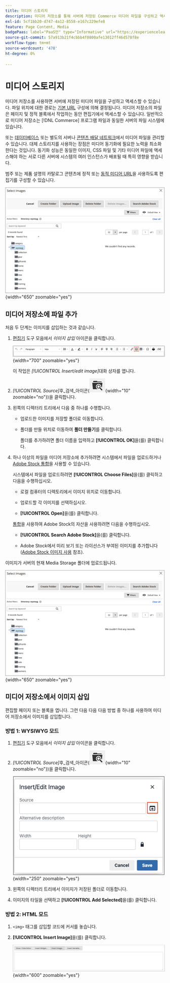 ```yaml
---
title: 미디어 스토리지
description: 미디어 저장소를 통해 서버에 저장된 Commerce 미디어 파일을 구성하고 액세스하는 방법에 대해 알아봅니다.
exl-id: 5cf1bb20-d747-4a12-8558-e167c229efe8
feature: Page Content, Media
badgePaas: label="PaaS만" type="Informative" url="https://experienceleague.adobe.com/ko/docs/commerce/user-guides/product-solutions" tooltip="Adobe Commerce 온 클라우드 프로젝트(Adobe 관리 PaaS 인프라) 및 온프레미스 프로젝트에만 적용됩니다."
source-git-commit: 57a913b21f4cbbb4f0800afe13012ff46d578f8e
workflow-type: tm+mt
source-wordcount: '478'
ht-degree: 0%

---
```


# 미디어 스토리지

미디어 저장소를 사용하면 서버에 저장된 미디어 파일을 구성하고 액세스할 수 있습니다. 파일 위치에 대한 경로는 [기본 URL](../stores-purchase/store-urls.md) 구성에 의해 결정됩니다. 미디어 저장소의 파일은 페이지 및 정적 블록에서 작업하는 동안 편집기에서 액세스할 수 있습니다. 일반적으로 미디어 저장소는 [!DNL Commerce] 프로그램 파일과 동일한 서버의 파일 시스템에 있습니다.

또는 [데이터베이스](media-storage-database.md) 또는 별도의 서버나 [콘텐츠 배달 네트워크](media-storage-content-delivery-network.md)에서 미디어 파일을 관리할 수 있습니다. 대체 스토리지를 사용하는 장점은 미디어 동기화에 필요한 노력을 최소화한다는 것입니다. 동기화 성능은 동일한 이미지, CSS 파일 및 기타 미디어 파일에 액세스해야 하는 서로 다른 서버에 시스템의 여러 인스턴스가 배포될 때 특히 영향을 받습니다.

범주 또는 제품 설명의 카탈로그 콘텐츠에 정적 또는 [동적 미디어 URL](../catalog/catalog-urls.md#configure-catalog-media-url-format)을 사용하도록 편집기를 구성할 수 있습니다.

![[!DNL Commerce] 미디어 저장소](./assets/media-storage.png){width="650" zoomable="yes"}

## 미디어 저장소에 파일 추가

처음 두 단계는 이미지를 삽입하는 것과 같습니다.

1. [편집기](editor.md) 도구 모음에서 _이미지 삽입_ 아이콘을 클릭합니다.

   ![이미지 삽입 아이콘](./assets/editor-toolbar-image-button.png){width="700" zoomable="yes"}

   이 작업은 _[!UICONTROL Insert/edit image]_&#x200B;대화 상자를 엽니다.

1. _[!UICONTROL Source]_&#x200B;후_&#x200B;검색&#x200B;_아이콘(![검색 아이콘](./assets/media-gallery-icon-browse.png){width="10" zoomable="no"})을 클릭합니다.

1. 왼쪽의 디렉터리 트리에서 다음 중 하나를 수행합니다.

   - 업로드한 이미지를 저장할 폴더로 이동합니다.

   - 폴더를 만들 위치로 이동하여 **폴더 만들기**&#x200B;를 클릭합니다.

     폴더를 추가하려면 폴더 이름을 입력하고 **[!UICONTROL OK]**&#x200B;을(를) 클릭합니다.

1. 하나 이상의 파일을 미디어 저장소에 추가하려면 시스템에서 파일을 업로드하거나 [Adobe Stock 통합](adobe-stock.md)을 사용할 수 있습니다.

   시스템에서 파일을 업로드하려면 **[!UICONTROL Choose Files]**&#x200B;을(를) 클릭하고 다음을 수행하십시오.

   - 로컬 컴퓨터의 디렉토리에서 이미지 위치로 이동합니다.

   - 업로드할 각 이미지를 선택하십시오.

   - **[!UICONTROL Open]**&#x200B;을(를) 클릭합니다.

   [통합](adobe-stock.md)을 사용하여 Adobe Stock의 자산을 사용하려면 다음을 수행하십시오.

   - **[!UICONTROL Search Adobe Stock]**&#x200B;을(를) 클릭합니다.

   - Adobe Stock에서 미리 보기 또는 라이선스가 부여된 이미지를 추가합니다([Adobe Stock 이미지 사용](adobe-stock-manage.md) 참조).

이미지가 서버의 현재 Media Storage 폴더에 업로드됩니다.

![[!DNL Commerce] 미디어 저장소](./assets/media-storage.png){width="650" zoomable="yes"}

## 미디어 저장소에서 이미지 삽입

편집할 페이지 또는 블록을 엽니다. 그런 다음 다음 다음 방법 중 하나를 사용하여 미디어 저장소에서 이미지를 삽입합니다.

### 방법 1: WYSIWYG 모드

1. [편집기](editor.md) 도구 모음에서 _이미지 삽입_ 아이콘을 클릭합니다.

1. _[!UICONTROL Source]_&#x200B;후_&#x200B;검색&#x200B;_아이콘(![검색 아이콘](./assets/media-gallery-icon-browse.png){width="10" zoomable="no"})을 클릭합니다.

   ![검색 아이콘 선택](./assets/editor-dialog-insert-image.png){width="250" zoomable="yes"}

1. 왼쪽의 디렉터리 트리에서 이미지가 저장된 폴더로 이동합니다.

1. 이미지의 타일을 선택하고 **[!UICONTROL Add Selected]**&#x200B;을(를) 클릭합니다.

### 방법 2: HTML 모드

1. `<img>` 태그를 삽입할 코드에 커서를 놓습니다.

1. **[!UICONTROL Insert Image]**&#x200B;을(를) 클릭합니다.

   ![이미지 삽입(HTML 모드)](./assets/editor-html-mode-insert-image.png){width="600" zoomable="yes"}
